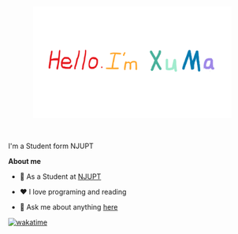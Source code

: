 <p align="center"><a href="https://mx-pai.github.io"><img width="80%" alt="Hello, I'm happy to see you!" src="./image/readme.png" /></a></p>

<br />

I'm a Student form NJUPT

**About me**

- 💼 As a Student at [NJUPT](https://www.njupt.edu.cn)

- ❤️ I love programing and reading

- 💬 Ask me about anything [here](https://github.com/mx-pai/mx-pai/issues)

<!--
**mx-pai/mx-pai** is a ✨ _special_ ✨ repository because its `README.md` (this file) appears on your GitHub profile.

Here are some ideas to get you started:

<img align= "right" width= "250" src= "https://pa1.narvii.com/6580/8098c6e9207376889eeb0532d9f5a0723c4d73f5_hq.gif"/>

- 🔭 I’m currently working on ...
- 🌱 I’m currently learning ...
- 👯 I’m looking to collaborate on ...
- 🤔 I’m looking for help with ...
- 💬 Ask me about ...
- 📫 How to reach me: ...
- 😄 Pronouns: ...
- ⚡ Fun fact: ...
-->

[![wakatime](https://wakatime.com/badge/user/77751cf7-3fb2-4a57-a483-85edc9d39f7a.svg)](https://wakatime.com/@77751cf7-3fb2-4a57-a483-85edc9d39f7a)
